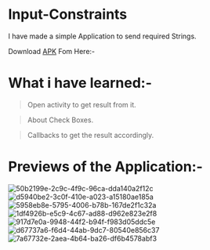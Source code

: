 # Input-Constraints
I have made a simple Application to send required Strings.

Download [APK](https://github.com/pulkitagrawal20/Input-Constraints/releases/download/v1.0/app-debug.apk) Fom Here:-

# What i have learned:-
>Open activity to get result from it.

>About Check Boxes.

>Callbacks to get the result accordingly.

# Previews of the Application:-

![50b2199e-2c9c-4f9c-96ca-dda140a2f12c](https://user-images.githubusercontent.com/69674896/117826747-0857bd00-b28e-11eb-9e52-d08d34270f13.jpg)
![d5940be2-3c0f-410e-a023-a15180ae185a](https://user-images.githubusercontent.com/69674896/117826789-10aff800-b28e-11eb-9582-df5f8b8ee449.jpg)
![5958eb8e-5795-4006-b78b-167de2f1c32a](https://user-images.githubusercontent.com/69674896/117826810-1574ac00-b28e-11eb-8f42-32f3ecc65682.jpg)
![1df4926b-e5c9-4c67-ad88-d962e823e2f8](https://user-images.githubusercontent.com/69674896/117826859-1f96aa80-b28e-11eb-9aa9-c3e4390ca3e3.jpg)
![917d7e0a-9948-44f2-b94f-f983d05ddc5e](https://user-images.githubusercontent.com/69674896/117826879-23c2c800-b28e-11eb-9131-2911900a80c2.jpg)
![d67737a6-f6d4-44ab-9dc7-80540e856c37](https://user-images.githubusercontent.com/69674896/117826891-27564f00-b28e-11eb-88b7-c8e5622b3bfe.jpg)
![7a67732e-2aea-4b64-ba26-df6b4578abf3](https://user-images.githubusercontent.com/69674896/117826909-2ae9d600-b28e-11eb-9118-4c60e8fab3e6.jpg)

